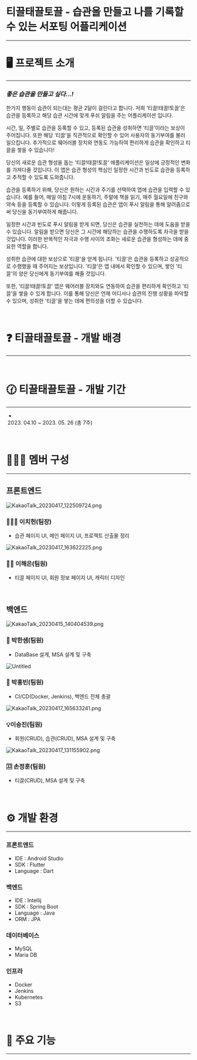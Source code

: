 # 티끌태끌토끌 - 습관을 만들고 나를 기록할 수 있는       서포팅 어플리케이션

---

# 🖥️ 프로젝트 소개

---

### *좋은 습관을 만들고 싶다…!*

한가지 행동이 습관이 되는대는 평균 2달이 걸린다고 합니다. 저희 ‘티끌!태끌!토끌’은 습관을 등록하고 해당 습관 시간에 맞게 푸쉬 알림을 주는 어플리케이션 입니다.

시간, 일, 주별로 습관을 등록할 수 있고, 등록된 습관을 성취하면 ‘티끌’이라는 보상이 주어집니다. 또한 해당 ‘티끌’을 직관적으로 확인할 수 있어 사용자의 동기부여를 불러 일으킵니다. 추가적으로 웨어러블 장치와 연동도 가능하여 편리하게 습관을 확인하고 티끌을 쌓을 수 있습니다!

당신의 새로운 습관 형성을 돕는 '티끌!태끌!토끌' 애플리케이션은 일상에 긍정적인 변화를 가져다줄 것입니다. 이 앱은 습관 형성의 핵심인 일정한 시간과 빈도로 습관을 등록하고 추적할 수 있도록 도와줍니다.

습관을 등록하기 위해, 당신은 원하는 시간과 주기를 선택하여 앱에 습관을 입력할 수 있습니다. 예를 들어, 매일 아침 7시에 운동하기, 주말에 책을 읽기, 매주 월요일에 친구와 약속 등을 등록할 수 있습니다. 이렇게 등록된 습관은 앱이 푸시 알림을 통해 알려줌으로써 당신을 동기부여하게 해줍니다.

일정한 시간과 빈도로 푸시 알림을 받게 되면, 당신은 습관을 실천하는 데에 도움을 받을 수 있습니다. 알림을 받으면 당신은 그 시간에 해당하는 습관을 수행하도록 자극을 받을 것입니다. 이러한 반복적인 자극과 수행 사이의 조화는 새로운 습관을 형성하는 데에 중요한 역할을 합니다.

성취한 습관에 대한 보상으로 '티끌'을 얻게 됩니다. '티끌'은 습관을 등록하고 성공적으로 수행했을 때 주어지는 보상입니다. '티끌'은 앱 내에서 확인할 수 있으며, 쌓인 '티끌'의 양은 당신에게 동기부여를 해줄 것입니다.

또한, '티끌!태끌!토끌' 앱은 웨어러블 장치와도 연동하여 습관을 편리하게 확인하고 '티끌'을 쌓을 수 있게 합니다. 이를 통해 당신은 언제 어디서나 습관의 진행 상황을 파악할 수 있으며, 성취한 '티끌'을 쌓는 데에 편의성을 더할 수 있습니다.

<br/>

# ❓ 티끌태끌토끌 - 개발 배경

---

<br/>

### 

# 🕜 티끌태끌토끌 - 개발 기간

---

- 2023. 04.10 ~ 2023. 05. 26 (총 7주)

<br/>

# 🧑‍🤝‍🧑 멤버 구성

---

## 프론트엔드

![KakaoTalk_20230417_122509724.png](output/KakaoTalk_20230417_122509724.png)
### 🧗🏻‍♂️ 이치헌(팀장)

- 습관 페이지 UI, 메인 페이지 UI, 프로젝트 산출물 정리

![KakaoTalk_20230417_163622225.png](output/KakaoTalk_20230417_163622225.png)
### 👨🏻 이해은(팀원)

- 티끌 페이지 UI, 회원 정보 페이지 UI, 캐릭터 디자인

<br/>

## 백엔드

![KakaoTalk_20230415_140404539.png](output/KakaoTalk_20230415_140404539.png)
### 🎹 박한샘(팀원)

- DataBase 설계, MSA 설계 및 구축

![Untitled](output/Untitled.png)
### 🎄 박홍빈(팀원)

- CI/CD(Docker, Jenkins), 백엔드 전체 총괄

![KakaoTalk_20230417_165633241.png](output/KakaoTalk_20230417_165633241.png)
### 💡이승진(팀원)

- 회원(CRUD), 습관(CRUD), MSA 설계 및 구축

![KakaoTalk_20230417_131155902.png](output/KakaoTalk_20230417_131155902.png)
### 🈁 손정훈(팀원)

- 티끌(CRUD), MSA 설계 및 구축


<br/>


# ⚙️ 개발 환경

---

### 프론트엔드

- IDE : Android Studio
- SDK : Flutter
- Language : Dart

### 백엔드

- IDE : Intellij
- SDK : Spring Boot
- Language : Java
- ORM : JPA

### 데이터베이스

- MySQL
- Maria DB

### 인프라

- Docker
- Jenkins
- Kubernetes
- S3

<br/>

# 🍓 주요 기능

---
